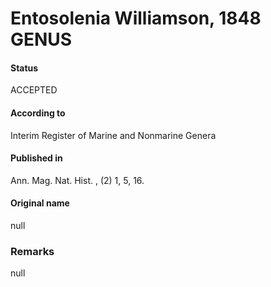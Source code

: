 Entosolenia Williamson, 1848 GENUS
=======

#### Status
ACCEPTED

#### According to
Interim Register of Marine and Nonmarine Genera

#### Published in
Ann. Mag. Nat. Hist. , (2) 1, 5, 16.

#### Original name
null

### Remarks
null